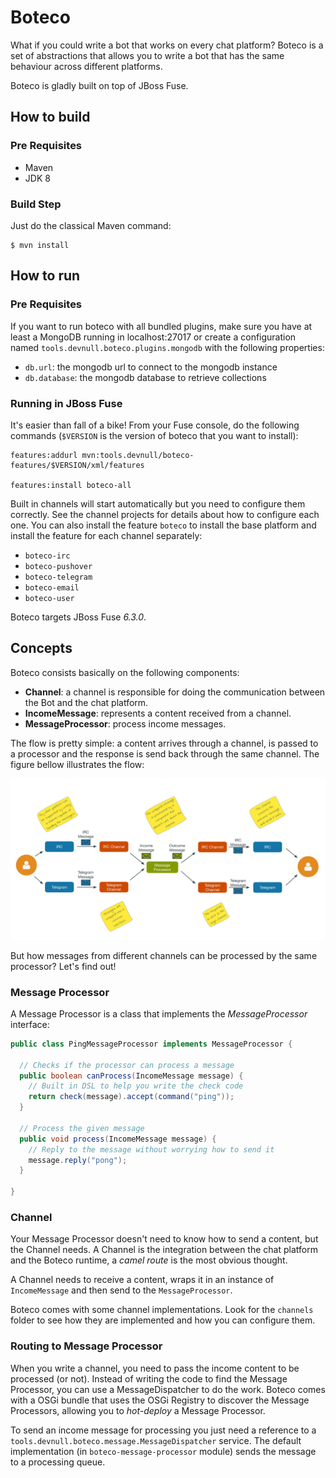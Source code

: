 # Boteco

What if you could write a bot that works on every chat platform? Boteco is a set of abstractions that allows you to write a bot that has the same behaviour across different platforms.

Boteco is gladly built on top of JBoss Fuse.

## How to build

### Pre Requisites

- Maven
- JDK 8

### Build Step

Just do the classical Maven command:

~~~
$ mvn install
~~~

## How to run

### Pre Requisites

If you want to run boteco with all bundled plugins, make sure you have at least a MongoDB running in localhost:27017 or
create a configuration named `tools.devnull.boteco.plugins.mongodb` with the following properties:

- `db.url`: the mongodb url to connect to the mongodb instance
- `db.database`: the mongodb database to retrieve collections

### Running in JBoss Fuse

It's easier than fall of a bike! From your Fuse console, do the following commands (`$VERSION` is the version of
boteco that you want to install):

~~~
features:addurl mvn:tools.devnull/boteco-features/$VERSION/xml/features

features:install boteco-all
~~~

Built in channels will start automatically but you need to configure them correctly. See the channel projects for
details about how to configure each one. You can also install the feature `boteco` to install the base platform and
install the feature for each channel separately:

- `boteco-irc`
- `boteco-pushover`
- `boteco-telegram`
- `boteco-email`
- `boteco-user`

Boteco targets JBoss Fuse _6.3.0_.

## Concepts

Boteco consists basically on the following components:

- **Channel**: a channel is responsible for doing the communication between the Bot and the chat platform.
- **IncomeMessage**: represents a content received from a channel.
- **MessageProcessor**: process income messages.

The flow is pretty simple: a content arrives through a channel, is passed to a processor and the response is send back through the same channel. The figure bellow illustrates the flow:

![Overview](./assets/overview.png)

But how messages from different channels can be processed by the same processor? Let's find out!

### Message Processor

A Message Processor is a class that implements the _MessageProcessor_ interface:

~~~java
public class PingMessageProcessor implements MessageProcessor {

  // Checks if the processor can process a message
  public boolean canProcess(IncomeMessage message) {
    // Built in DSL to help you write the check code
    return check(message).accept(command("ping"));
  }

  // Process the given message
  public void process(IncomeMessage message) {
    // Reply to the message without worrying how to send it
    message.reply("pong");
  }

}
~~~

### Channel

Your Message Processor doesn't need to know how to send a content, but the Channel needs. A Channel is the integration between the chat platform and the Boteco runtime, a _camel route_ is the most obvious thought.

A Channel needs to receive a content, wraps it in an instance of `IncomeMessage` and then send to the `MessageProcessor`.

Boteco comes with some channel implementations. Look for the `channels` folder to see how they are implemented and how
you can configure them.

### Routing to Message Processor

When you write a channel, you need to pass the income content to be processed (or not). Instead of writing the code to
find the Message Processor, you can use a MessageDispatcher to do the work. Boteco comes with a OSGi bundle that uses
the OSGi Registry to discover the Message Processors, allowing you to _hot-deploy_ a Message Processor.

To send an income message for processing you just need a reference to a `tools.devnull.boteco.message.MessageDispatcher`
service. The default implementation (in `boteco-message-processor` module) sends the message to a processing queue.
